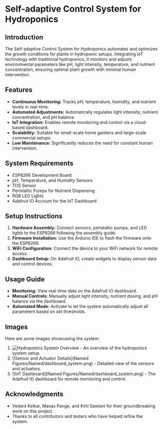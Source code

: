 # Self-adaptive Control System for Hydroponics

## Introduction
The Self-adaptive Control System for Hydroponics automates and optimizes the growth conditions for plants in hydroponic setups. Integrating IoT technology with traditional hydroponics, it monitors and adjusts environmental parameters like pH, light intensity, temperature, and nutrient concentration, ensuring optimal plant growth with minimal human intervention.

## Features
- **Continuous Monitoring:** Tracks pH, temperature, humidity, and nutrient levels in real-time.
- **Automated Adjustments:** Automatically regulates light intensity, nutrient concentration, and pH balance.
- **IoT Integration:** Enables remote monitoring and control via a cloud-based dashboard.
- **Scalability:** Suitable for small-scale home gardens and large-scale commercial setups.
- **Low Maintenance:** Significantly reduces the need for constant human intervention.

## System Requirements
- ESP8266 Development Board
- pH, Temperature, and Humidity Sensors
- TDS Sensor
- Peristaltic Pumps for Nutrient Dispensing
- RGB LED Lights
- Adafruit IO Account for the IoT Dashboard

## Setup Instructions
1. **Hardware Assembly:** Connect sensors, peristaltic pumps, and LED lights to the ESP8266 following the assembly guide.
2. **Firmware Installation:** Use the Arduino IDE to flash the firmware onto the ESP8266.
3. **WiFi Configuration:** Connect the device to your WiFi network for remote access.
4. **Dashboard Setup:** On Adafruit IO, create widgets to display sensor data and control devices.

## Usage Guide
- **Monitoring:** View real-time data on the Adafruit IO dashboard.
- **Manual Controls:** Manually adjust light intensity, nutrient dosing, and pH balance via the dashboard.
- **Automated Mode:** Activate to let the system automatically adjust all parameters based on set thresholds.

## Images
Here are some images showcasing the system:

1. ![Hydroponics System Overview](image-url-overview) - An overview of the hydroponics system setup.
2. ![Sensor and Actuator Details](Named Figures/Named/dashboard_system.png) - Detailed view of the sensors and actuators.
3. ![IoT Dashboard](Named Figures/Named/dashboard_system.png) - The Adafruit IO dashboard for remote monitoring and control.


## Acknowledgments
- Vedant Kelkar, Manas Pange, and Kirti Sawlani for their groundbreaking work on this project.
- Thanks to all contributors and testers who have helped refine the system.


